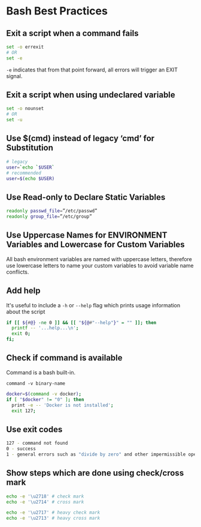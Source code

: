 # Bash Best Practices

## Exit a script when a command fails

```bash
set -o errexit 
# OR
set -e
```

`-e` indicates that from that point forward, all errors will trigger an EXIT signal. 

## Exit a script when using undeclared variable

```bash
set -o nounset
# OR
set -u
```

## Use $(cmd) instead of legacy ‘cmd’ for Substitution

```bash
# legacy
user=`echo `$USER`
# recommended
user=$(echo $USER)
```

## Use Read-only to Declare Static Variables

```bash
readonly passwd_file=”/etc/passwd”
readonly group_file=”/etc/group”
```
## Use Uppercase Names for ENVIRONMENT Variables and Lowercase for Custom Variables

All bash environment variables are named with uppercase letters, therefore use lowercase letters to name your custom variables to avoid variable name conflicts.

## Add help

It's useful to include a `-h` or `--help` flag which prints usage information about the script

```bash
if [[ ${#@} -ne 0 ]] && [[ "${@#"--help"}" = "" ]]; then
  printf -- '...help...\n';
  exit 0;
fi;
```

## Check if command is available

Command is a bash built-in.

`command -v binary-name`

```bash
docker=$(command -v docker);
if [ "$docker" != "0" ]; then
  print -e -- 'Docker is not installed';
  exit 127;
```

## Use exit codes

```bash
127 - command not found
0 - success
1 - general errors such as "divide by zero" and other impermissible operations
```

## Show steps which are done using check/cross mark

```bash
echo -e '\u2718' # check mark
echo -e '\u2714' # cross mark

echo -e '\u2717' # heavy check mark
echo -e '\u2713' # heavy cross mark
```
